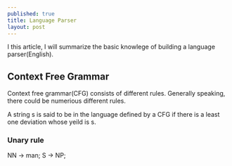 ```yaml
---
published: true
title: Language Parser
layout: post
---
```


I this article, I will summarize the basic knowlege of building a language parser(English).

## Context Free Grammar
Context free grammar(CFG) consists of different rules. Generally speaking, there could be numerious different rules.

A string s is said to be in the language defined by a CFG if there is a least one deviation whose yeild is s. 
### Unary rule

NN -> man;
S -> NP;
